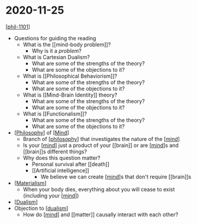 # 2020-11-25

[[phil-1101]]

- Questions for guiding the reading
  - What is the [[mind-body problem]]?
    - Why is it a *problem*?
  - What is Cartesian Dualism?
    - What are some of the strengths of the theory?
    - What are some of the objections to it?
  - What is [[Philosophical Behaviorism]]?
    - What are some of the strengths of the theory?
    - What are some of the objections to it?
  - What is [[Mind-Brain Identity]] theory?
    - What are some of the strengths of the theory?
    - What are some of the objections to it?
  - What is [[Functionalism]]?
    - What are some of the strengths of the theory?
    - What are some of the objections to it?
- [[Philosophy]] of [[Mind]]
  - Branch of [[philosophy]] that investigates the nature of the [[mind]]
  - Is your [[mind]] just a product of your [[brain]] or are [[mind]]s and [[brain]]s different things?
  - Why does this question matter?
    - Personal survival after [[death]]
    - [[Artificial intelligence]]
      - We believe we can create [[mind]]s that don't require [[brain]]s
- [[Materialism]]
  - When your body dies, everything about you will cease to exist (including your [[mind]])
- [[Dualism]]
- Objection to [[dualism]]
  - How do [[mind]] and [[matter]] causally interact with each other?

[//begin]: # "Autogenerated link references for markdown compatibility"
[phil-1101]: phil-1101 "PHIL 1101 - Intro to Philosophy: Knowledge and Reality"
[mind-body-problem]: mind-body-problem "Mind Body Problem"
[philosophical-behaviorism]: philosophical-behaviorism "Philosophical Behaviorism"
[mind-brain-identity]: mind-brain-identity "Mind/Brain Identity"
[philosophy]: philosophy "Philosophy"
[mind]: mind "Mind"
[artificial-intelligence]: artificial-intelligence "Artificial Intelligence"
[materialism]: materialism "Materialism"
[dualism]: dualism "Dualism"
[//end]: # "Autogenerated link references"